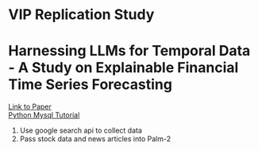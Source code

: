 # VIP Replication Study 
# Harnessing LLMs for Temporal Data - A Study on Explainable Financial Time Series Forecasting

[Link to Paper](https://aclanthology.org/2023.emnlp-industry.69.pdf)<br/>
[Python Mysql Tutorial](https://www.w3schools.com/python/python_mysql_create_db.asp)

1. Use google search api to collect data
2. Pass stock data and news articles into Palm-2
